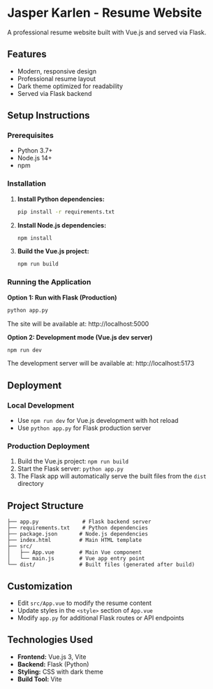 # Jasper Karlen - Resume Website

A professional resume website built with Vue.js and served via Flask.

## Features

- Modern, responsive design
- Professional resume layout
- Dark theme optimized for readability
- Served via Flask backend

## Setup Instructions

### Prerequisites

- Python 3.7+
- Node.js 14+
- npm

### Installation

1. **Install Python dependencies:**
   ```bash
   pip install -r requirements.txt
   ```

2. **Install Node.js dependencies:**
   ```bash
   npm install
   ```

3. **Build the Vue.js project:**
   ```bash
   npm run build
   ```

### Running the Application

**Option 1: Run with Flask (Production)**
```bash
python app.py
```
The site will be available at: http://localhost:5000

**Option 2: Development mode (Vue.js dev server)**
```bash
npm run dev
```
The development server will be available at: http://localhost:5173

## Deployment

### Local Development
- Use `npm run dev` for Vue.js development with hot reload
- Use `python app.py` for Flask production server

### Production Deployment
1. Build the Vue.js project: `npm run build`
2. Start the Flask server: `python app.py`
3. The Flask app will automatically serve the built files from the `dist` directory

## Project Structure

```
├── app.py              # Flask backend server
├── requirements.txt    # Python dependencies
├── package.json       # Node.js dependencies
├── index.html         # Main HTML template
├── src/
│   ├── App.vue        # Main Vue component
│   └── main.js        # Vue app entry point
└── dist/              # Built files (generated after build)
```

## Customization

- Edit `src/App.vue` to modify the resume content
- Update styles in the `<style>` section of `App.vue`
- Modify `app.py` for additional Flask routes or API endpoints

## Technologies Used

- **Frontend:** Vue.js 3, Vite
- **Backend:** Flask (Python)
- **Styling:** CSS with dark theme
- **Build Tool:** Vite 